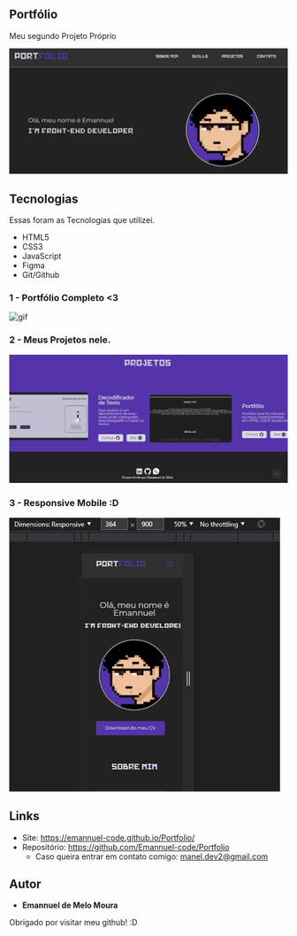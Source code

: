 ## Portfólio
Meu segundo Projeto Próprio

![home](https://github.com/Emannuel-code/Portfolio/blob/main/readme/home.PNG)

## Tecnologias

Essas foram as Tecnologias que utilizei.

* HTML5
* CSS3
* JavaScript
* Figma
* Git/Github


### 1 - Portfólio Completo <3

![gif](https://github.com/Emannuel-code/Portfolio/blob/main/readme/gif.portfolio.gif)

### 2 - Meus Projetos nele.

![Projetos](https://github.com/Emannuel-code/Portfolio/blob/main/readme/projetos.PNG)

### 3 - Responsive Mobile :D

![mobile](https://github.com/Emannuel-code/Portfolio/blob/main/readme/mobile.PNG)


## Links
  - Site: https://emannuel-code.github.io/Portfolio/
  - Repositório: https://github.com/Emannuel-code/Portfolio
    - Caso queira entrar em contato comigo: manel.dev2@gmail.com


  ## Autor
  * **Emannuel de Melo Moura** 

  Obrigado por visitar meu github! :D
